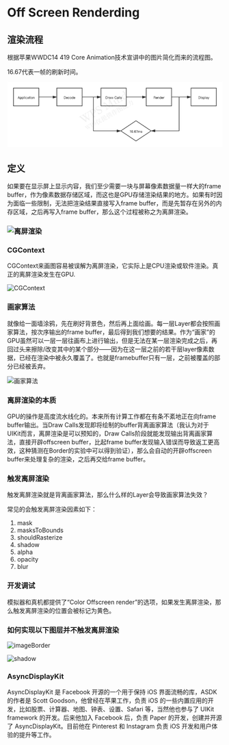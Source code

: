 # Off Screen Renderding 

## 渲染流程

根据苹果WWDC14 419 Core Animation技术宣讲中的图片简化而来的流程图。

16.67代表一帧的刷新时间。

![渲染流程](https://github.com/huyp/OffScreenrendering/blob/master/渲染流程.png)
## 定义

如果要在显示屏上显示内容，我们至少需要一块与屏幕像素数据量一样大的frame buffer，作为像素数据存储区域，而这也是GPU存储渲染结果的地方。如果有时因为面临一些限制，无法把渲染结果直接写入frame buffer，而是先暂存在另外的内存区域，之后再写入frame buffer，那么这个过程被称之为离屏渲染。

### ![离屏渲染](/Users/icbc_app_2/Desktop/技术分享-offScreenRendering/离屏渲染.png)

### CGContext

CGContext来画图容易被误解为离屏渲染，它实际上是CPU渲染或软件渲染。真正的离屏渲染发生在GPU.

![CGContext](/Users/icbc_app_2/Desktop/技术分享-offScreenRendering/CGContext.png)

### 画家算法

就像给一面墙涂鸦，先在刷好背景色，然后再上面绘画。每一层Layer都会按照画家算法，按次序输出的frame buffer，最后得到我们想要的结果。作为“画家”的GPU虽然可以一层一层往画布上进行输出，但是无法在某一层渲染完成之后，再回过头来擦除/改变其中的某个部分——因为在这一层之前的若干层layer像素数据，已经在渲染中被永久覆盖了。也就是framebuffer只有一层，之前被覆盖的部分已经被丢弃。

![画家算法](/Users/icbc_app_2/Desktop/技术分享-offScreenRendering/画家算法.png)

### 离屏渲染的本质

GPU的操作是高度流水线化的。本来所有计算工作都在有条不紊地正在向frame buffer输出。当Draw Calls发现即将绘制的buffer背离画家算法（我认为对于UIKit而言，离屏渲染是可以预知的，Draw Calls阶段就能发现输出背离画家算法，直接开辟offscreen buffer，比起frame buffer发现输入错误而导致返工更高效，这种猜测在Border的实验中可以得到验证），那么会自动的开辟offscreen buffer来处理复杂的渲染，之后再交给frame buffer。

### 触发离屏渲染

触发离屏渲染就是背离画家算法，那么什么样的Layer会导致画家算法失效？

常见的会触发离屏渲染因素如下：

1. mask 
2. masksToBounds 
3. shouldRasterize 
4. shadow 
5. alpha  
6. opacity 
7. blur 

### 开发调试

模拟器和真机都提供了“Color Offscreen render”的选项，如果发生离屏渲染，那么触发离屏渲染的位置会被标记为黄色。

### 如何实现以下图层并不触发离屏渲染

![imageBorder](/Users/icbc_app_2/Desktop/技术分享-offScreenRendering/imageBorder.jpg)

![shadow](/Users/icbc_app_2/Desktop/技术分享-offScreenRendering/shadow.jpeg)

### **AsyncDisplayKit**

AsyncDisplayKit 是 Facebook 开源的一个用于保持 iOS 界面流畅的库，ASDK 的作者是 Scott Goodson，他曾经在苹果工作，负责 iOS 的一些内置应用的开发，比如股票、计算器、地图、钟表、设置、Safari 等，当然他也参与了 UIKit framework 的开发。后来他加入 Facebook 后，负责 Paper 的开发，创建并开源了 AsyncDisplayKit。目前他在 Pinterest 和 Instagram 负责 iOS 开发和用户体验的提升等工作。


